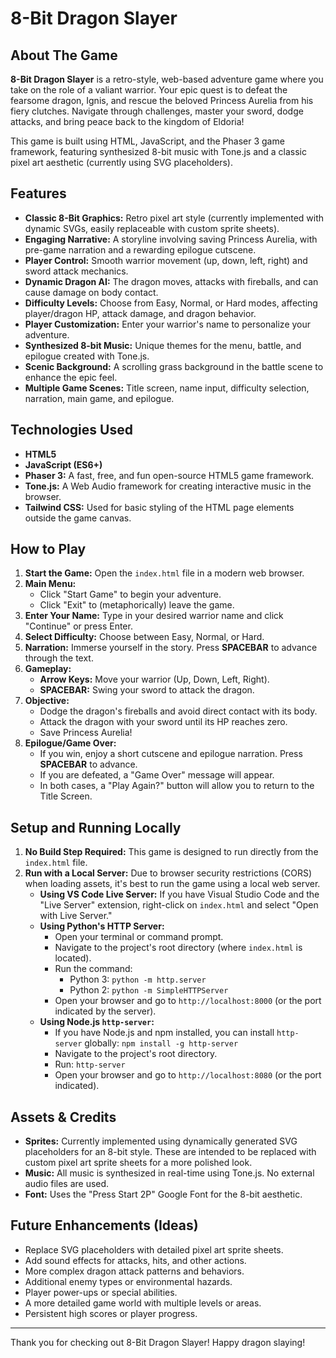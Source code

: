 # 8-Bit Dragon Slayer

## About The Game

**8-Bit Dragon Slayer** is a retro-style, web-based adventure game where you take on the role of a valiant warrior. Your epic quest is to defeat the fearsome dragon, Ignis, and rescue the beloved Princess Aurelia from his fiery clutches. Navigate through challenges, master your sword, dodge attacks, and bring peace back to the kingdom of Eldoria!

This game is built using HTML, JavaScript, and the Phaser 3 game framework, featuring synthesized 8-bit music with Tone.js and a classic pixel art aesthetic (currently using SVG placeholders).

## Features

* **Classic 8-Bit Graphics:** Retro pixel art style (currently implemented with dynamic SVGs, easily replaceable with custom sprite sheets).
* **Engaging Narrative:** A storyline involving saving Princess Aurelia, with pre-game narration and a rewarding epilogue cutscene.
* **Player Control:** Smooth warrior movement (up, down, left, right) and sword attack mechanics.
* **Dynamic Dragon AI:** The dragon moves, attacks with fireballs, and can cause damage on body contact.
* **Difficulty Levels:** Choose from Easy, Normal, or Hard modes, affecting player/dragon HP, attack damage, and dragon behavior.
* **Player Customization:** Enter your warrior's name to personalize your adventure.
* **Synthesized 8-bit Music:** Unique themes for the menu, battle, and epilogue created with Tone.js.
* **Scenic Background:** A scrolling grass background in the battle scene to enhance the epic feel.
* **Multiple Game Scenes:** Title screen, name input, difficulty selection, narration, main game, and epilogue.

## Technologies Used

* **HTML5**
* **JavaScript (ES6+)**
* **Phaser 3:** A fast, free, and fun open-source HTML5 game framework.
* **Tone.js:** A Web Audio framework for creating interactive music in the browser.
* **Tailwind CSS:** Used for basic styling of the HTML page elements outside the game canvas.

## How to Play

1.  **Start the Game:** Open the `index.html` file in a modern web browser.
2.  **Main Menu:**
    * Click "Start Game" to begin your adventure.
    * Click "Exit" to (metaphorically) leave the game.
3.  **Enter Your Name:** Type in your desired warrior name and click "Continue" or press Enter.
4.  **Select Difficulty:** Choose between Easy, Normal, or Hard.
5.  **Narration:** Immerse yourself in the story. Press **SPACEBAR** to advance through the text.
6.  **Gameplay:**
    * **Arrow Keys:** Move your warrior (Up, Down, Left, Right).
    * **SPACEBAR:** Swing your sword to attack the dragon.
7.  **Objective:**
    * Dodge the dragon's fireballs and avoid direct contact with its body.
    * Attack the dragon with your sword until its HP reaches zero.
    * Save Princess Aurelia!
8.  **Epilogue/Game Over:**
    * If you win, enjoy a short cutscene and epilogue narration. Press **SPACEBAR** to advance.
    * If you are defeated, a "Game Over" message will appear.
    * In both cases, a "Play Again?" button will allow you to return to the Title Screen.

## Setup and Running Locally

1.  **No Build Step Required:** This game is designed to run directly from the `index.html` file.
2.  **Run with a Local Server:** Due to browser security restrictions (CORS) when loading assets, it's best to run the game using a local web server.
    * **Using VS Code Live Server:** If you have Visual Studio Code and the "Live Server" extension, right-click on `index.html` and select "Open with Live Server."
    * **Using Python's HTTP Server:**
        * Open your terminal or command prompt.
        * Navigate to the project's root directory (where `index.html` is located).
        * Run the command:
            * Python 3: `python -m http.server`
            * Python 2: `python -m SimpleHTTPServer`
        * Open your browser and go to `http://localhost:8000` (or the port indicated by the server).
    * **Using Node.js `http-server`:**
        * If you have Node.js and npm installed, you can install `http-server` globally: `npm install -g http-server`
        * Navigate to the project's root directory.
        * Run: `http-server`
        * Open your browser and go to `http://localhost:8080` (or the port indicated).

## Assets & Credits

* **Sprites:** Currently implemented using dynamically generated SVG placeholders for an 8-bit style. These are intended to be replaced with custom pixel art sprite sheets for a more polished look.
* **Music:** All music is synthesized in real-time using Tone.js. No external audio files are used.
* **Font:** Uses the "Press Start 2P" Google Font for the 8-bit aesthetic.

## Future Enhancements (Ideas)

* Replace SVG placeholders with detailed pixel art sprite sheets.
* Add sound effects for attacks, hits, and other actions.
* More complex dragon attack patterns and behaviors.
* Additional enemy types or environmental hazards.
* Player power-ups or special abilities.
* A more detailed game world with multiple levels or areas.
* Persistent high scores or player progress.

---

Thank you for checking out 8-Bit Dragon Slayer! Happy dragon slaying!

